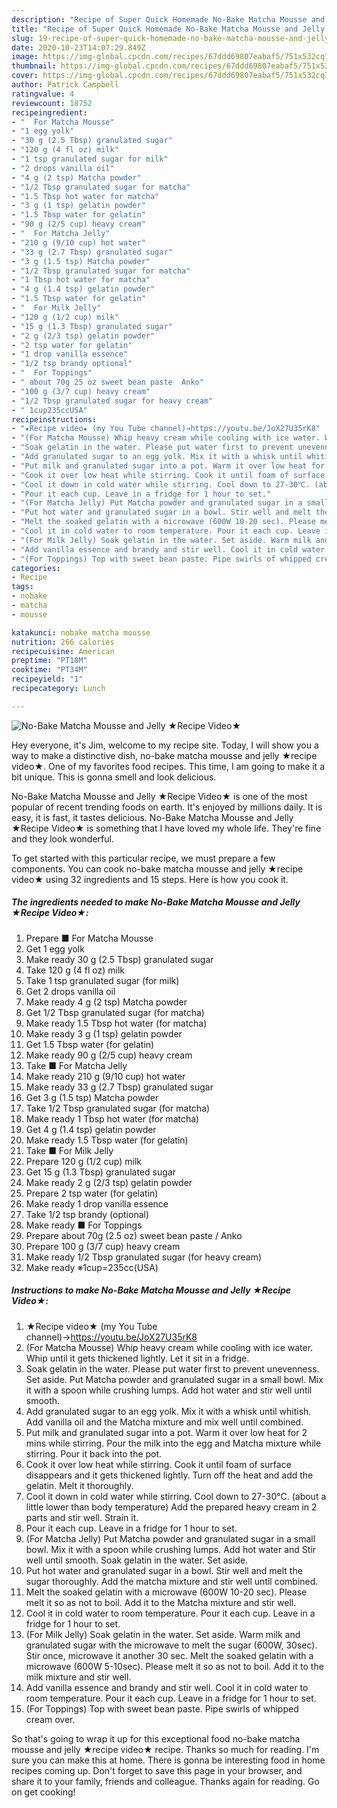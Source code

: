 ```yaml
---
description: "Recipe of Super Quick Homemade No-Bake Matcha Mousse and Jelly ★Recipe Video★"
title: "Recipe of Super Quick Homemade No-Bake Matcha Mousse and Jelly ★Recipe Video★"
slug: 19-recipe-of-super-quick-homemade-no-bake-matcha-mousse-and-jelly-recipe-video
date: 2020-10-23T14:07:29.849Z
image: https://img-global.cpcdn.com/recipes/67ddd69807eabaf5/751x532cq70/no-bake-matcha-mousse-and-jelly-★recipe-video★-recipe-main-photo.jpg
thumbnail: https://img-global.cpcdn.com/recipes/67ddd69807eabaf5/751x532cq70/no-bake-matcha-mousse-and-jelly-★recipe-video★-recipe-main-photo.jpg
cover: https://img-global.cpcdn.com/recipes/67ddd69807eabaf5/751x532cq70/no-bake-matcha-mousse-and-jelly-★recipe-video★-recipe-main-photo.jpg
author: Patrick Campbell
ratingvalue: 4
reviewcount: 18752
recipeingredient:
- "  For Matcha Mousse"
- "1 egg yolk"
- "30 g (2.5 Tbsp) granulated sugar"
- "120 g (4 fl oz) milk"
- "1 tsp granulated sugar for milk"
- "2 drops vanilla oil"
- "4 g (2 tsp) Matcha powder"
- "1/2 Tbsp granulated sugar for matcha"
- "1.5 Tbsp hot water for matcha"
- "3 g (1 tsp) gelatin powder"
- "1.5 Tbsp water for gelatin"
- "90 g (2/5 cup) heavy cream"
- "  For Matcha Jelly"
- "210 g (9/10 cup) hot water"
- "33 g (2.7 Tbsp) granulated sugar"
- "3 g (1.5 tsp) Matcha powder"
- "1/2 Tbsp granulated sugar for matcha"
- "1 Tbsp hot water for matcha"
- "4 g (1.4 tsp) gelatin powder"
- "1.5 Tbsp water for gelatin"
- "  For Milk Jelly"
- "120 g (1/2 cup) milk"
- "15 g (1.3 Tbsp) granulated sugar"
- "2 g (2/3 tsp) gelatin powder"
- "2 tsp water for gelatin"
- "1 drop vanilla essence"
- "1/2 tsp brandy optional"
- "  For Toppings"
- " about 70g 25 oz sweet bean paste  Anko"
- "100 g (3/7 cup) heavy cream"
- "1/2 Tbsp granulated sugar for heavy cream"
- " 1cup235ccUSA"
recipeinstructions:
- "★Recipe video★ (my You Tube channel)→https://youtu.be/JoX27U35rK8"
- "(For Matcha Mousse) Whip heavy cream while cooling with ice water. Whip until it gets thickened lightly. Let it sit in a fridge."
- "Soak gelatin in the water. Please put water first to prevent unevenness. Set aside. Put Matcha powder and granulated sugar in a small bowl. Mix it with a spoon while crushing lumps. Add hot water and stir well until smooth."
- "Add granulated sugar to an egg yolk. Mix it with a whisk until whitish. Add vanilla oil and the Matcha mixture and mix well until combined."
- "Put milk and granulated sugar into a pot. Warm it over low heat for 2 mins while stirring. Pour the milk into the egg and Matcha mixture while stirring. Pour it back into the pot."
- "Cook it over low heat while stirring. Cook it until foam of surface disappears and it gets thickened lightly. Turn off the heat and add the gelatin. Melt it thoroughly."
- "Cool it down in cold water while stirring. Cool down to 27-30℃. (about a little lower than body temperature) Add the prepared heavy cream in 2 parts and stir well. Strain it."
- "Pour it each cup. Leave in a fridge for 1 hour to set."
- "(For Matcha Jelly) Put Matcha powder and granulated sugar in a small bowl. Mix it with a spoon while crushing lumps. Add hot water and Stir well until smooth. Soak gelatin in the water. Set aside."
- "Put hot water and granulated sugar in a bowl. Stir well and melt the sugar thoroughly. Add the matcha mixture and stir well until combined."
- "Melt the soaked gelatin with a microwave (600W 10-20 sec). Please melt it so as not to boil. Add it to the Matcha mixture and stir well."
- "Cool it in cold water to room temperature. Pour it each cup. Leave in a fridge for 1 hour to set."
- "(For Milk Jelly) Soak gelatin in the water. Set aside. Warm milk and granulated sugar with the microwave to melt the sugar (600W, 30sec). Stir once, microwave it another 30 sec. Melt the soaked gelatin with a microwave (600W 5-10sec). Please melt it so as not to boil. Add it to the milk mixture and stir well."
- "Add vanilla essence and brandy and stir well. Cool it in cold water to room temperature. Pour it each cup. Leave in a fridge for 1 hour to set."
- "(For Toppings) Top with sweet bean paste. Pipe swirls of whipped cream over."
categories:
- Recipe
tags:
- nobake
- matcha
- mousse

katakunci: nobake matcha mousse 
nutrition: 266 calories
recipecuisine: American
preptime: "PT18M"
cooktime: "PT34M"
recipeyield: "1"
recipecategory: Lunch

---
```



![No-Bake Matcha Mousse and Jelly ★Recipe Video★](https://img-global.cpcdn.com/recipes/67ddd69807eabaf5/751x532cq70/no-bake-matcha-mousse-and-jelly-★recipe-video★-recipe-main-photo.jpg)

Hey everyone, it's Jim, welcome to my recipe site. Today, I will show you a way to make a distinctive dish, no-bake matcha mousse and jelly ★recipe video★. One of my favorites food recipes. This time, I am going to make it a bit unique. This is gonna smell and look delicious.



No-Bake Matcha Mousse and Jelly ★Recipe Video★ is one of the most popular of recent trending foods on earth. It's enjoyed by millions daily. It is easy, it is fast, it tastes delicious. No-Bake Matcha Mousse and Jelly ★Recipe Video★ is something that I have loved my whole life. They're fine and they look wonderful.


To get started with this particular recipe, we must prepare a few components. You can cook no-bake matcha mousse and jelly ★recipe video★ using 32 ingredients and 15 steps. Here is how you cook it.

<!--inarticleads1-->

##### The ingredients needed to make No-Bake Matcha Mousse and Jelly ★Recipe Video★:

1. Prepare  ■ For Matcha Mousse
1. Get 1 egg yolk
1. Make ready 30 g (2.5 Tbsp) granulated sugar
1. Take 120 g (4 fl oz) milk
1. Take 1 tsp granulated sugar (for milk)
1. Get 2 drops vanilla oil
1. Make ready 4 g (2 tsp) Matcha powder
1. Get 1/2 Tbsp granulated sugar (for matcha)
1. Make ready 1.5 Tbsp hot water (for matcha)
1. Make ready 3 g (1 tsp) gelatin powder
1. Get 1.5 Tbsp water (for gelatin)
1. Make ready 90 g (2/5 cup) heavy cream
1. Take  ■ For Matcha Jelly
1. Make ready 210 g (9/10 cup) hot water
1. Make ready 33 g (2.7 Tbsp) granulated sugar
1. Get 3 g (1.5 tsp) Matcha powder
1. Take 1/2 Tbsp granulated sugar (for matcha)
1. Make ready 1 Tbsp hot water (for matcha)
1. Get 4 g (1.4 tsp) gelatin powder
1. Make ready 1.5 Tbsp water (for gelatin)
1. Take  ■ For Milk Jelly
1. Prepare 120 g (1/2 cup) milk
1. Get 15 g (1.3 Tbsp) granulated sugar
1. Make ready 2 g (2/3 tsp) gelatin powder
1. Prepare 2 tsp water (for gelatin)
1. Make ready 1 drop vanilla essence
1. Take 1/2 tsp brandy (optional)
1. Make ready  ■ For Toppings
1. Prepare  about 70g (2.5 oz) sweet bean paste / Anko
1. Prepare 100 g (3/7 cup) heavy cream
1. Make ready 1/2 Tbsp granulated sugar (for heavy cream)
1. Make ready  ※1cup=235cc(USA)




<!--inarticleads2-->

##### Instructions to make No-Bake Matcha Mousse and Jelly ★Recipe Video★:

1. ★Recipe video★ (my You Tube channel)→https://youtu.be/JoX27U35rK8
1. (For Matcha Mousse) Whip heavy cream while cooling with ice water. Whip until it gets thickened lightly. Let it sit in a fridge.
1. Soak gelatin in the water. Please put water first to prevent unevenness. Set aside. Put Matcha powder and granulated sugar in a small bowl. Mix it with a spoon while crushing lumps. Add hot water and stir well until smooth.
1. Add granulated sugar to an egg yolk. Mix it with a whisk until whitish. Add vanilla oil and the Matcha mixture and mix well until combined.
1. Put milk and granulated sugar into a pot. Warm it over low heat for 2 mins while stirring. Pour the milk into the egg and Matcha mixture while stirring. Pour it back into the pot.
1. Cook it over low heat while stirring. Cook it until foam of surface disappears and it gets thickened lightly. Turn off the heat and add the gelatin. Melt it thoroughly.
1. Cool it down in cold water while stirring. Cool down to 27-30℃. (about a little lower than body temperature) Add the prepared heavy cream in 2 parts and stir well. Strain it.
1. Pour it each cup. Leave in a fridge for 1 hour to set.
1. (For Matcha Jelly) Put Matcha powder and granulated sugar in a small bowl. Mix it with a spoon while crushing lumps. Add hot water and Stir well until smooth. Soak gelatin in the water. Set aside.
1. Put hot water and granulated sugar in a bowl. Stir well and melt the sugar thoroughly. Add the matcha mixture and stir well until combined.
1. Melt the soaked gelatin with a microwave (600W 10-20 sec). Please melt it so as not to boil. Add it to the Matcha mixture and stir well.
1. Cool it in cold water to room temperature. Pour it each cup. Leave in a fridge for 1 hour to set.
1. (For Milk Jelly) Soak gelatin in the water. Set aside. Warm milk and granulated sugar with the microwave to melt the sugar (600W, 30sec). Stir once, microwave it another 30 sec. Melt the soaked gelatin with a microwave (600W 5-10sec). Please melt it so as not to boil. Add it to the milk mixture and stir well.
1. Add vanilla essence and brandy and stir well. Cool it in cold water to room temperature. Pour it each cup. Leave in a fridge for 1 hour to set.
1. (For Toppings) Top with sweet bean paste. Pipe swirls of whipped cream over.




So that's going to wrap it up for this exceptional food no-bake matcha mousse and jelly ★recipe video★ recipe. Thanks so much for reading. I'm sure you can make this at home. There is gonna be interesting food in home recipes coming up. Don't forget to save this page in your browser, and share it to your family, friends and colleague. Thanks again for reading. Go on get cooking!
